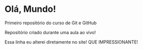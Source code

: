 # Olá, Mundo!
 Primeiro repositório do curso de Git e GitHub

 Repositório criado durante uma aula ao vivo!

 Essa linha eu alterei diretamente no site! QUE IMPRESSIONANTE!
